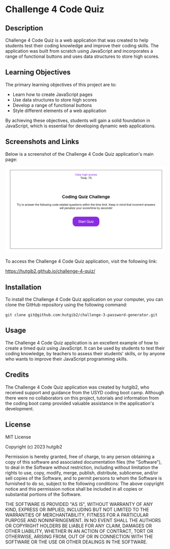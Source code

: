 # Challenge 4 Code Quiz

## Description

Challenge 4 Code Quiz is a web application that was created to help students test their coding knowledge and improve their coding skills. The application was built from scratch using JavaScript and incorporates a range of functional buttons and uses data structures to store high scores.

## Learning Objectives

The primary learning objectives of this project are to:

-   Learn how to create JavaScript pages
-   Use data structures to store high scores
-   Develop a range of functional buttons
-   Style different elements of a web application

By achieving these objectives, students will gain a solid foundation in JavaScript, which is essential for developing dynamic web applications.

## Screenshots and Links

Below is a screenshot of the Challenge 4 Code Quiz application's main page:

![screenshot of application](/images/app.PNG  "application main page")

To access the Challenge 4 Code Quiz application, visit the following link:

https://hutgib2.github.io/challenge-4-quiz/

## Installation

To install the Challenge 4 Code Quiz application on your computer, you can clone the GitHub repository using the following command:

`git clone git@github.com:hutgib2/challenge-3-password-generator.git` 

## Usage

The Challenge 4 Code Quiz application is an excellent example of how to create a timed quiz using JavaScript. It can be used by students to test their coding knowledge, by teachers to assess their students' skills, or by anyone who wants to improve their JavaScript programming skills.

## Credits

The Challenge 4 Code Quiz application was created by hutgib2, who received support and guidance from the USYD coding boot camp. Although there were no collaborators on this project, tutorials and information from the coding boot camp provided valuable assistance in the application's development.

## License

MIT License

Copyright (c) 2023 hutgib2

Permission is hereby granted, free of charge, to any person obtaining a copy of this software and associated documentation files (the "Software"), to deal in the Software without restriction, including without limitation the rights to use, copy, modify, merge, publish, distribute, sublicense, and/or sell copies of the Software, and to permit persons to whom the Software is furnished to do so, subject to the following conditions: The above copyright notice and this permission notice shall be included in all copies or substantial portions of the Software.

THE SOFTWARE IS PROVIDED "AS IS", WITHOUT WARRANTY OF ANY KIND, EXPRESS OR IMPLIED, INCLUDING BUT NOT LIMITED TO THE WARRANTIES OF MERCHANTABILITY, FITNESS FOR A PARTICULAR PURPOSE AND NONINFRINGEMENT. IN NO EVENT SHALL THE AUTHORS OR COPYRIGHT HOLDERS BE LIABLE FOR ANY CLAIM, DAMAGES OR OTHER LIABILITY, WHETHER IN AN ACTION OF CONTRACT, TORT OR OTHERWISE, ARISING FROM, OUT OF OR IN CONNECTION WITH THE SOFTWARE OR THE USE OR OTHER DEALINGS IN THE SOFTWARE.